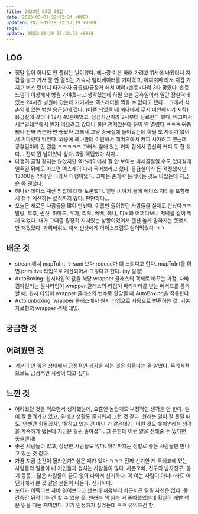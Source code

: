 ```yaml
---
title: 2023년 03월 01일
date: 2023-03-01 22:42:24 +0900
updated: 2023-09-19 22:17:19 +0900
tags: 
update: 2023-09-19 22:19:32 +0900
---
```

## LOG
- 정말 일이 하나도 안 풀리는 날이었다. 헤나랑 미션 하러 가려고 11시에 나왔더니 지갑을 놓고 가서 문 안 열리는 기숙사 엘리베이터를 기다렸고, 어찌저찌 타서 지갑 가지고 버스 탔더니 타자마자 급출발/급정거 해서 머리+손등+다리 3타 맞았다. 손등 느낌이 이상해서 병원 가야겠다고 생각했는데 하필 오늘 공휴일이라 일단 잠실역에 있는 24시간 병원에 갔는데 거기서는 엑스레이를 찍을 수 없다고 했다... 그래서 석촌역에 있는 병원 응급실에 갔다. (이쯤 되었을 때 헤나에게 무지 미안해지기 시작) 응급실에 갔더니 12시 40분이었고, 점심시간이라 2시부터 진료한다 했다. 배고파서 세븐일레븐에서 뭔가 먹으려고 갔더니 불은 켜져있는데 문이 안 열렸다 ㅋㅋㅋ ~~이쯤되니 진짜 기분이 안 좋았다~~ 그래서 그냥 중국집에 들어갔는데 하필 또 자리가 없어서 기다렸다 먹었다. 와중에 헤나한테 미안해서 매머드에서 커피 사가려고 했는데 공휴일이라 안 열음 ㅋㅋㅋㅋㅋ 그래서 옆에 있는 커피 집에서 간신히 커피 두 잔 샀다... 진짜 뭔 날이었나 싶다. 3월 액땜했다 치자...
- 다행히 골절 같지는 않았지만 엑스레이에서 잘 안 보이는 미세골절일 수도 있다길래 일주일 뒤에도 아프면 엑스레이 다시 찍어보라고 했다. 응급실이라 돈 걱정했지만 13000원 밖에 안 나와서 다행이었다. 그때는 손가락 움직이는 것도 아팠는데 지금은 좀 괜찮다.
- 헤나와 에이스 계산 방법에 대해 토론했다. 열띤 이야기 끝에 에이스 처리를 포함해서 점수 계산하는 로직까지 짰다. 편안하다...
- 오늘은 새로운 사람들을 많이 만났다. 이름만 들어봤던 사람들을 실제로 만났다ㅋㅋ 말랑, 후추, 썬샷, 하마드, 우가, 리오, 베베, 헤나, 디노와 어쩌다보니 저녁을 같이 먹게 되었다. 내가 그때쯤 굉장히 지쳐있는 상황이었어서 텐션 높게 말하지는 못했지만 재밌었다. 가위바위보 해서 썬샷에게 아이스크림도 얻어먹었다 ㅋㅋ

## 배운 것
- stream에서 mapToInt -> sum 보다 reduce가 더 느리다고 한다. mapToInt를 하면 primitive 타입으로 계산되어서 그렇다고 한다. (by 말랑)
- AutoBoxing: 원시타입의 값을 해당 wrapper 클래스의 객체로 바꾸는 과정. 자바 컴파일러는 원시타입이 wrapper 클래스의 타입이 파라미터를 받는 메서드를 통과할 때, 원시 타입이 wrapper 클래스의 변수로 할당될 때 AutoBoxing을 적용한다.
- Auto unboxing: wrapper 클래스에서 원시 타입으로 자동으로 변환하는 것. 기본 자료형의 wrapper 객체 대입.

## 궁금한 것

## 어려웠던 것
- 기분이 안 좋은 상태에서 긍정적인 생각을 하는 것은 힘들다는 걸 알았다. 무의식적으로도 긍정적인 사람이 되고 싶다.

## 느낀 것
- 어려웠던 것을 적으면서 생각했는데, 요즘엔 놀랍게도 부정적인 생각을 안 한다. 일이 잘 풀려가고 있고, 우테코 생활도 즐거워서 그런 것 같다. 원래는 일이 잘 풀릴 때도 '언젠간 힘들겠지', '잘하고 있는 건 아닌 거 같은데?', '이런 것도 못해?'라는 생각을 계속하게 됐는데 지금은 훨씬 좋아졌다. 그 분한테 이런 말을 전해줄 수 있다면 좋을텐데!
- 좋은 사람들이 많고, 상냥한 사람들도 많다. 아직까지는 정말로 좋은 사람들만 만나고 있는 것 같다.
- 가끔 지금 순간이 몰카인가? 싶은 때가 있다 ㅋㅋㅋ 진짜 신기한 게 우테코에 있는 사람들의 얼굴이 내 지인들과 겹치는 사람들이 많다. 사촌오빠, 친구의 남자친구, 동기 등등... 닮은 사람들이 끝도 없이 나와서 신기하다. 꼭 아는 사람이 아니더라도 어딘가에서 본 것 같은 분들이 나온다. 신기하다.
- 포이가 이펙티브 자바 읽어보라고 했는데 처음부터 차근차근 읽을 자신은 없다. 중간중간 뒤적이는 건 할 수 있을 듯. 원래는 책 읽는 거 좋아했었는데 확실히 개발 책은 읽을 때는 재미없다. 이거 인정하기 싫었는데 ㅋㅋ 유익하긴 함.
